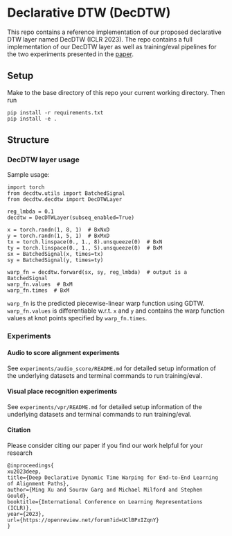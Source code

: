 # Declarative DTW (DecDTW)

This repo contains a reference implementation of our proposed declarative DTW layer named DecDTW (ICLR 2023). The repo contains a full implementation of our DecDTW layer as well as training/eval pipelines for the two experiments presented in the [paper](https://openreview.net/forum?id=UClBPxIZqnY).

## Setup

Make to the base directory of this repo your current working directory. Then run

```
pip install -r requirements.txt
pip install -e .
```

## Structure

### DecDTW layer usage

Sample usage:

```
import torch
from decdtw.utils import BatchedSignal
from decdtw.decdtw import DecDTWLayer

reg_lmbda = 0.1
decdtw = DecDTWLayer(subseq_enabled=True)

x = torch.randn(1, 8, 1)  # BxNxD
y = torch.randn(1, 5, 1)  # BxMxD
tx = torch.linspace(0., 1., 8).unsqueeze(0)  # BxN
ty = torch.linspace(0., 1., 5).unsqueeze(0)  # BxM
sx = BatchedSignal(x, times=tx)
sy = BatchedSignal(y, times=ty)

warp_fn = decdtw.forward(sx, sy, reg_lmbda)  # output is a BatchedSignal
warp_fn.values  # BxM
warp_fn.times  # BxM
```

`warp_fn` is the predicted piecewise-linear warp function using GDTW. `warp_fn.values` is differentiable w.r.t. `x` and `y` and contains the warp function values at knot points specified by `warp_fn.times`.

### Experiments

#### Audio to score alignment experiments

See `experiments/audio_score/README.md` for detailed setup information of the underlying datasets and terminal commands to run training/eval. 

#### Visual place recognition experiments

See `experiments/vpr/README.md` for detailed setup information of the underlying datasets and terminal commands to run training/eval. 

#### Citation

Please consider citing our paper if you find our work helpful for your research

```
@inproceedings{
xu2023deep,
title={Deep Declarative Dynamic Time Warping for End-to-End Learning of Alignment Paths},
author={Ming Xu and Sourav Garg and Michael Milford and Stephen Gould},
booktitle={International Conference on Learning Representations (ICLR)},
year={2023},
url={https://openreview.net/forum?id=UClBPxIZqnY}
}
```
